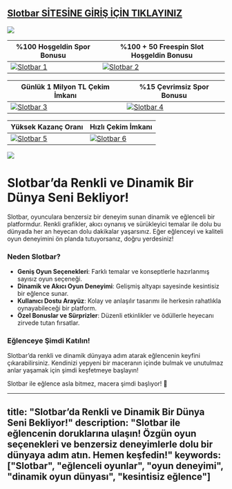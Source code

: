 ## <a href="https://shorten.is/nano">Slotbar SİTESİNE GİRİŞ İÇİN TIKLAYINIZ</a>

<a href="https://shorten.is/nano"><img src="https://s7.gifyu.com/images/SX5dx.gif"></a>

| %100 Hoşgeldin Spor Bonusu | %100 + 50 Freespin Slot Hoşgeldin Bonusu |
|----------|----------|
| [![Slotbar 1](https://i.ibb.co/w6Ms0n3/0-spor-hosgeldin.jpg)](https://shorten.is/nano) | [![Slotbar 2](https://i.ibb.co/SmhNkkF/ho-geldin-slot.jpg)](https://shorten.is/nano) |

| Günlük 1 Milyon TL Çekim İmkanı | %15 Çevrimsiz Spor Bonusu |
|----------|----------|
| [![Slotbar 3](https://i.ibb.co/1sqbDKg/gates.jpg)](https://shorten.is/nano) | [![Slotbar 4](https://i.ibb.co/Smxn3qW/gates-of-bn.jpg)](https://shorten.is/nano) |

| Yüksek Kazanç Oranı | Hızlı Çekim İmkanı |
|----------|----------|
| [![Slotbar 5](https://i.ibb.co/jwxwCmC/sweet.jpg)](https://shorten.is/nano) | [![Slotbar 6](https://i.ibb.co/SKbx3w4/Masalar-Canli-Casino-Mobil-Pop-Up.jpg)](https://shorten.is/nano) |

<a href="https://shorten.is/nano"><img src="https://s13.gifyu.com/images/SXln5.gif"></a>

# Slotbar’da Renkli ve Dinamik Bir Dünya Seni Bekliyor!

Slotbar, oyunculara benzersiz bir deneyim sunan dinamik ve eğlenceli bir platformdur. Renkli grafikler, akıcı oynanış ve sürükleyici temalar ile dolu bu dünyada her an heyecan dolu dakikalar yaşarsınız. Eğer eğlenceyi ve kaliteli oyun deneyimini ön planda tutuyorsanız, doğru yerdesiniz!

### Neden Slotbar?
- **Geniş Oyun Seçenekleri**: Farklı temalar ve konseptlerle hazırlanmış sayısız oyun seçeneği.
- **Dinamik ve Akıcı Oyun Deneyimi**: Gelişmiş altyapı sayesinde kesintisiz bir eğlence sunar.
- **Kullanıcı Dostu Arayüz**: Kolay ve anlaşılır tasarımı ile herkesin rahatlıkla oynayabileceği bir platform.
- **Özel Bonuslar ve Sürprizler**: Düzenli etkinlikler ve ödüllerle heyecanı zirvede tutan fırsatlar.

### Eğlenceye Şimdi Katılın!
Slotbar’da renkli ve dinamik dünyaya adım atarak eğlencenin keyfini çıkarabilirsiniz. Kendinizi yepyeni bir maceranın içinde bulmak ve unutulmaz anlar yaşamak için şimdi keşfetmeye başlayın!

Slotbar ile eğlence asla bitmez, macera şimdi başlıyor! 🚀

---
title: "Slotbar’da Renkli ve Dinamik Bir Dünya Seni Bekliyor!"
description: "Slotbar ile eğlencenin doruklarına ulaşın! Özgün oyun seçenekleri ve benzersiz deneyimlerle dolu bir dünyaya adım atın. Hemen keşfedin!"
keywords: ["Slotbar", "eğlenceli oyunlar", "oyun deneyimi", "dinamik oyun dünyası", "kesintisiz eğlence"]
---
